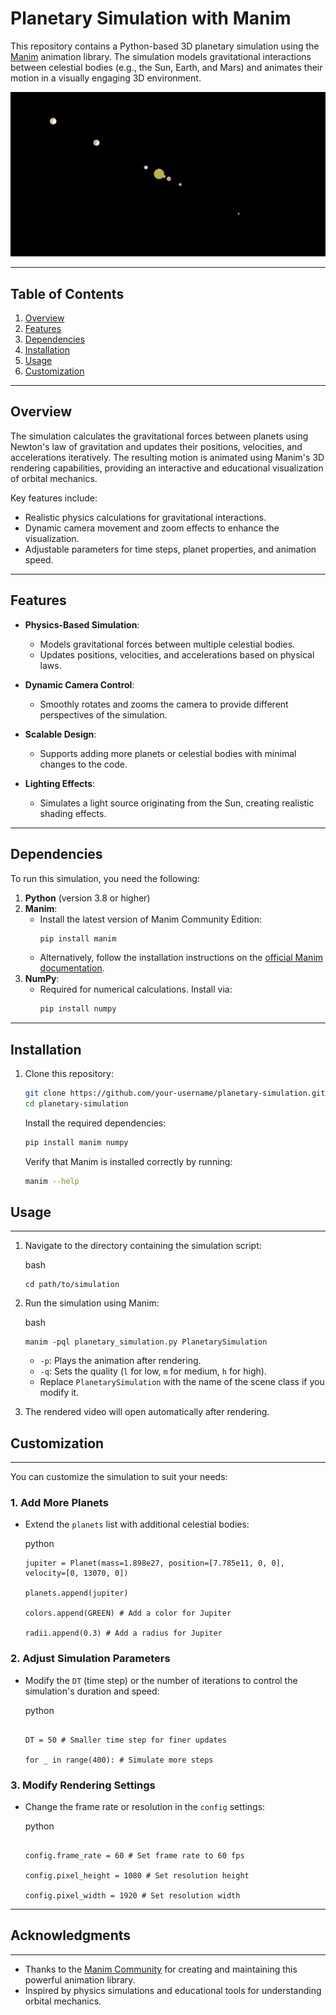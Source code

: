 # Planetary Simulation with Manim

This repository contains a Python-based 3D planetary simulation using the [Manim](https://www.manim.community/) animation library. The simulation models gravitational interactions between celestial bodies (e.g., the Sun, Earth, and Mars) and animates their motion in a visually engaging 3D environment.

![Planetary Simulation Preview](preview.png)  

---

## Table of Contents

1. [Overview](#overview)
2. [Features](#features)
3. [Dependencies](#dependencies)
4. [Installation](#installation)
5. [Usage](#usage)
6. [Customization](#customization)

---

## Overview

The simulation calculates the gravitational forces between planets using Newton's law of gravitation and updates their positions, velocities, and accelerations iteratively. The resulting motion is animated using Manim's 3D rendering capabilities, providing an interactive and educational visualization of orbital mechanics.

Key features include:
- Realistic physics calculations for gravitational interactions.
- Dynamic camera movement and zoom effects to enhance the visualization.
- Adjustable parameters for time steps, planet properties, and animation speed.

---

## Features

- **Physics-Based Simulation**:
  - Models gravitational forces between multiple celestial bodies.
  - Updates positions, velocities, and accelerations based on physical laws.

- **Dynamic Camera Control**:
  - Smoothly rotates and zooms the camera to provide different perspectives of the simulation.

- **Scalable Design**:
  - Supports adding more planets or celestial bodies with minimal changes to the code.

- **Lighting Effects**:
  - Simulates a light source originating from the Sun, creating realistic shading effects.

---

## Dependencies

To run this simulation, you need the following:

1. **Python** (version 3.8 or higher)
2. **Manim**:
   - Install the latest version of Manim Community Edition:
     ```bash
     pip install manim
     ```
   - Alternatively, follow the installation instructions on the [official Manim documentation](https://docs.manim.community/en/stable/installation.html).
3. **NumPy**:
   - Required for numerical calculations. Install via:
     ```bash
     pip install numpy
     ```

---

## Installation

1. Clone this repository:
   ```bash
   git clone https://github.com/your-username/planetary-simulation.git
   cd planetary-simulation
   ```
   Install the required dependencies:
   ```bash
   pip install manim numpy
   ```
   Verify that Manim is installed correctly by running:
   ```bash
   manim --help
   ```


## Usage
-----

1.  Navigate to the directory containing the simulation script:

    bash
    ```
    cd path/to/simulation
    ```
2.  Run the simulation using Manim:

    bash
    ```
    manim -pql planetary_simulation.py PlanetarySimulation
    ```
    -   `-p`: Plays the animation after rendering.
    -   `-q`: Sets the quality (`l` for low, `m` for medium, `h` for high).
    -   Replace `PlanetarySimulation` with the name of the scene class if you modify it.
3.  The rendered video will open automatically after rendering.



## Customization
-------------

You can customize the simulation to suit your needs:

### 1\. Add More Planets

-   Extend the `planets` list with additional celestial bodies:

    python

    ```
    jupiter = Planet(mass=1.898e27, position=[7.785e11, 0, 0], velocity=[0, 13070, 0])

    planets.append(jupiter)

    colors.append(GREEN) # Add a color for Jupiter

    radii.append(0.3) # Add a radius for Jupiter
    ```

### 2\. Adjust Simulation Parameters

-   Modify the `DT` (time step) or the number of iterations to control the simulation's duration and speed:

    python

    ```

    DT = 50 # Smaller time step for finer updates

    for _ in range(400): # Simulate more steps

    ```


### 3\. Modify Rendering Settings

-   Change the frame rate or resolution in the `config` settings:

    python

    ```

    config.frame_rate = 60 # Set frame rate to 60 fps

    config.pixel_height = 1080 # Set resolution height

    config.pixel_width = 1920 # Set resolution width

    ```

* * * * *


## Acknowledgments
---------------

-   Thanks to the [Manim Community](https://www.manim.community/) for creating and maintaining this powerful animation library.
-   Inspired by physics simulations and educational tools for understanding orbital mechanics.
